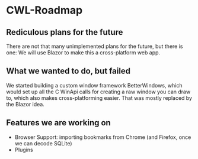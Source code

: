 # CWL-Roadmap
## Rediculous plans for the future
There are not that many unimplemented plans for the future, but there
is one: We will use Blazor to make this a cross-platform web app.
## What we wanted to do, but failed
We started building a custom window framework BetterWindows, which
would set up all the C WinApi calls for creating a raw window you
can draw to, which also makes cross-platforming easier. That was
mostly replaced by the Blazor idea.
## Features we are working on
* Browser Support: importing bookmarks from Chrome (and Firefox, once
we can decode SQLite)
* Plugins
